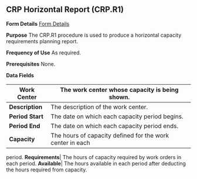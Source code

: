 ## CRP Horizontal Report (CRP.R1)
<PageHeader />

**Form Details**
[Form Details](../CRP-R1-1/README.md)

**Purpose**
The CRP.R1 procedure is used to produce a horizontal capacity requirements
planning report.

**Frequency of Use**
As required.

**Prerequisites**
None.

**Data Fields**

| **Work Center**  | The work center whose capacity is being shown.            |
| ---------------- | --------------------------------------------------------- |
| **Description**  | The description of the work center.                       |
| **Period Start** | The date on which each capacity period begins.            |
| **Period End**   | The date on which each capacity period ends.              |
| **Capacity**     | The hours of capacity defined for the work center in each |
period.
**Requirements**|  The hours of capacity required by work orders in each
period.
**Available**|  The hours available in each period after deducting the hours
required from capacity.

<badge text= "Version 8.10.57 " vertical="middle" />

<PageFooter />
